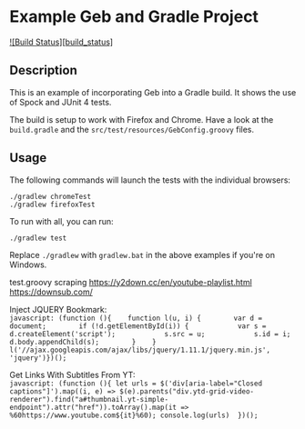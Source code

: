 # Example Geb and Gradle Project

[![Build Status][build_status]](https://circleci.com/gh/geb/geb-example-gradle/tree/master)

## Description

This is an example of incorporating Geb into a Gradle build. It shows the use of Spock and JUnit 4 tests.

The build is setup to work with Firefox and Chrome. Have a look at the `build.gradle` and the `src/test/resources/GebConfig.groovy` files.

## Usage

The following commands will launch the tests with the individual browsers:

    ./gradlew chromeTest
    ./gradlew firefoxTest

To run with all, you can run:

    ./gradlew test

Replace `./gradlew` with `gradlew.bat` in the above examples if you're on Windows.


test.groovy scraping
https://y2down.cc/en/youtube-playlist.html
https://downsub.com/

Inject JQUERY Bookmark:  <br>
`javascript: (function (){    function l(u, i) {        var d = document;        if (!d.getElementById(i)) {            var s = d.createElement('script');            s.src = u;            s.id = i;            d.body.appendChild(s);        }    } l('//ajax.googleapis.com/ajax/libs/jquery/1.11.1/jquery.min.js', 'jquery')})();`

Get Links With Subtitles From YT: <br>
`javascript: (function (){ let urls = $('div[aria-label="Closed captions"]').map((i, e) => $(e).parents("div.ytd-grid-video-renderer").find("a#thumbnail.yt-simple-endpoint").attr("href")).toArray().map(it => %60https://www.youtube.com${it}%60); console.log(urls)  })();`
